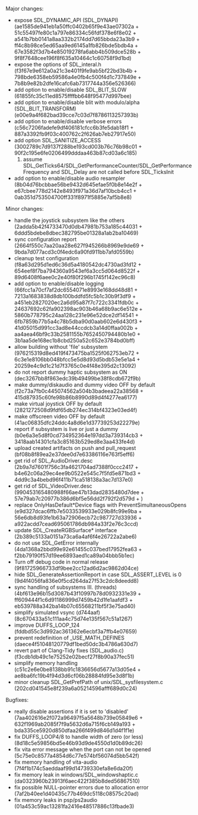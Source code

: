 Major changes:
- expose SDL_DYNAMIC_API (SDL_DYNAPI) (ae1585de941eb1a50ffc0402b65f9e43ae07302a + 51c55497fe80c1a797e86334c56fdf378e6f8e02 + a541b7bb0141a8aa332b2174dd7d65bbda23a3b9 + ff4c8b98ce5ed65aa9ed6145a1fb826bde5bdb4a + 67e3582f3d7b4e85019278fa6abb4b509dce528b + 9f8f7648cee196f8f635a10464c1c60758f9d1bd)
- expose the options of SDL_interal.h (f3f67e9e612a0a21c3e401f9fe9ab5bf22bd3b4b + 798bde6358eb59586a4e0fb4c500f4d1c737849e + 7b8b9e82b2dfe16cafc6ab7317744a356e526366)
- add option to enable/disable SDL_BLIT_SLOW (61855fc35c11ed8575ffffbb648f95477d997bee)
- add option to enable/disable blit with modulo/alpha (SDL_BLIT_TRANSFORM) (e00e9a4f682bad39cce7c03d7f8786113257393b)
- add option to enable/disable verbose errors (c56c7206fadefe9df406181cfcc6b3fe5dab18f1 + 887a3392fb9f03c400762c2f626ab7eb27917e50)
- add option SDL_SANITIZE_ACCESS (3002789c7d9137f288be193cd003b76c76b98c01 + 90f2c195e6fe0206499dddaa463b87cd03a6c185)
  1. assume SDL_GetTicks64/SDL_GetPerformanceCounter/SDL_GetPerformanceFrequency and SDL_Delay are not called before SDL_TicksInit
- add option to enable/disable audio resampler (8b04d76bcbbae56be9432d645efae5f0b8e14e2f + e67cbee778d2142e8493f971a36d7af10bcb4cc1 + 0ab351d753504700ff331f8971f5885e7af5b8e8)

Minor changes:
- handle the joystick subsystem like the others (2adda5b42f4733470d0db47981b753a185c44031 + 6ddd5bdebe8dbec382795be01328a1ab2ba10469)
- sync configuration report (2664f550c7aa20aa28e627f945266b8969e9de69 + 9bda7d077acd3c0f4edc6a90fd911bb7afd0559b)
- cleanup test configuration (f8a63d295d1ed6c36d5a4180542dc4730ad3fd12 + 654eef8f7ba794360a9543ef6a3cc5d064d8522f + 89d6408f6aee0c2e40f80f296b1745f142ec96c8)
- add option to enable/disable logging (66fcc1a70cf7af2dc6554071e8993e168dd48d81 + 7213a1683838d8db100bddfd5fc5b1c30b9f3df9 + a451eb2827020ec2a6d95a87f7c722c3341fdb0c + 24637692c62fa902398ac903b46a68b9ac6e512e + 5860b778795c24aa128c231e96e52dce2df14541 + 6fb7859b77b5a4c78b5dba90d0aab602e6d430f3 + 41d05015d991cc3ad8e44ccdcb3a14d0ffaa002b + aa4aea46bf9c33b2581155b7652450794480b1e0 + 3b1aa5de168ec1b8cbd250a52c652e3784bd0bff)
- allow building without 'file' subsystem (976215319d8ed419f473475ba1525f062753eb72 + 6c3e1e8106bb048bfcc5e5d8d93d5bdb53e5e1a4 + 20259e4c9d1c21d7f3765c0e4f48e395d2c13092)
- do not report dummy haptic subsystem as ON (dec3267bb8f863edc39b49499be38f8cdb672f9b)
- make dummy/diskaudio and dummy video OFF by default (f2c73a7fb0c445074562a504b3badeea22a38568 + 415d87935c60fe98b86b8990d89d4f4277ea6177)
- make virtual joystick OFF by default (2821272508d9fdf65db274ec314bf4323e03ed4f)
- make offscreen video OFF by default (41ac06835dfc24ddc4a8d6e1d37739253d22279e)
- report if subsystem is live or just a dummy (b0e6a3e5d8f0cd734952364e197dd3a739314cb3 + 3418aab14301cfa3c85163b529ed8e3aa433fe4d)
- upload created artifacts on push and pull_request (bf08b8f89ea2e37dee0d7e63386116e763f5eff6)
- get rid of SDL_AudioDriver.desc (2b9a7d7601f756c3fa4621704ad7388f0ccc2417 + b4e62c06a29ec4ee9b0522e545c7f5fd5e871bd3 + 4dd9c3a4bebd96f411b71ca518138a3ac7d137e0)
- get rid of SDL_VideoDriver.desc (990453165480988f66ae47b13dad2835480d7dee + 57e79ab7c20977b386d6bf5e56dd2f792f2d579d + )
- replace OnlyHasDefault*Device flags with PreventSimultaneousOpens (e9d327dcac6ffb7e5033539933e029b8fc99e9ba + 56e6db8d93fe1b63a72906ecb72c987727d33936 + a922acdd7cead695061786db984a33f2e76c3ccd)
- update SDL_CreateRGBSurface* interface (2b389c5133a0151a73ca6a4af6f4e26722a2abe6)
- do not use SDL_GetError internally (4da1368a2bbd99e92e61455c037bed17952fea63 + f2bb79190f57d19ee6893aed1ca89a04bbb5b1ec)
- Turn off debug code in normal release (9f81725966733df9bee2cc12ad6d2ac9862d04ce)
- hide SDL_GenerateAssertionReport in case SDL_ASSERT_LEVEL is 0 (9d4f4056fa836e0f5cd264da27f53c2dc8deedd8)
- sync handling of subsystems III. (threads) (4bf613e96b15d3087b43f10997b78d0932331e39 + ff609444f1c6d91186999d7459b42d1fe1aafdf3 + eb539788a342ba14b07c65568211bf5f3e75ad40)
- simplify simulated vsync (d744aaf) (8c670433a51c111aa4c75d74e135f567c51a1267)
- improve DUFFS_LOOP_124 (fddbd55c3d992ac361362e6ecbf3a7ffb4e07659)
- prevent redefinition of _USE_MATH_DEFINES (daece4f51048120779df1bed50dc3b4786a630d7)
- revert part of Clang-Tidy fixes (SDL_audio.c) (f3cdb1db49c1e75252e02becf27f8b90a37fec51)
- simplify memory handling (c51c2e6e0be8138bb91c1836656d5677a13d05e4 + ae8ba6fc19b4f94d3d6cf06b28884fd95e3d8f1b)
- minor cleanup SDL_GetPrefPath of unix/SDL_sysfilesystem.c (202cd041545e8f239a6a05214596afff689d0c24)

Bugfixes:
- really disable assertions if it is set to 'disabled' (7aa402616e2f072a96497f5a5648b739e05849e6 + 632f1969ab2085f7f9a5632d6a715f6cb149a193 + bda335ce5920d850dfaa266f499d846d1d4f1f1e)
- fix DUFFS_LOOP4/8 to handle width of zero (or less) (8d18c5e59856bd5e46b93d9de4550d1d0b89dc26)
- fix vita error message when the port can not be opened (5c75e0c8577a4854d6c77e574bf56074d5bb542f)
- fix memory handling of vita-audio (7f4f1b174c5aeddaaf99d14739330efa8e6da20f)
- fix memory leak in windows/SDL_windowshaptic.c (da0323960b23913f6aec422f385b8ded56867510)
- fix possible NULL-pointer errors due to allocation error (7af2b40ee1d40435c77b469dc5118c08575c20ad)
- fix memory leaks in psp/ps2audio (01a453c59ac13281fa2416e48517886c13fbade3)
